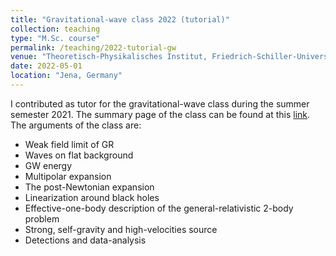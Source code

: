 ```yaml
---
title: "Gravitational-wave class 2022 (tutorial)"
collection: teaching
type: "M.Sc. course"
permalink: /teaching/2022-tutorial-gw
venue: "Theoretisch-Physikalisches Institut, Friedrich-Schiller-Universität Jena"
date: 2022-05-01
location: "Jena, Germany"
---
```


I contributed as tutor for the gravitational-wave class during the summer semester 2021. 
The summary page of the class can be found at this [link](http://sbernuzzi.gitpages.tpi.uni-jena.de/gw/index_SS2021.html). The arguments of the class are:
* Weak field limit of GR
* Waves on flat background
* GW energy
* Multipolar expansion
* The post-Newtonian expansion
* Linearization around black holes
* Effective-one-body description of the general-relativistic 2-body problem
* Strong, self-gravity and high-velocities source
* Detections and data-analysis

